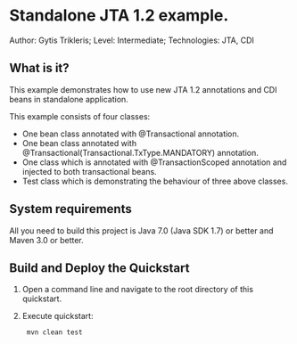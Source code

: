 Standalone JTA 1.2 example.
==================================================================================================
Author: Gytis Trikleris;
Level: Intermediate;
Technologies: JTA, CDI

What is it?
-----------

This example demonstrates how to use new JTA 1.2 annotations and CDI beans in standalone application.

This example consists of four classes:

* One bean class annotated with @Transactional annotation.
* One bean class annotated with @Transactional(Transactional.TxType.MANDATORY) annotation.
* One class which is annotated with @TransactionScoped annotation and injected to both transactional beans.
* Test class which is demonstrating the behaviour of three above classes.

System requirements
-------------------

All you need to build this project is Java 7.0 (Java SDK 1.7) or better and Maven 3.0 or better.


Build and Deploy the Quickstart
-------------------------------

1. Open a command line and navigate to the root directory of this quickstart.
2. Execute quickstart:

        mvn clean test